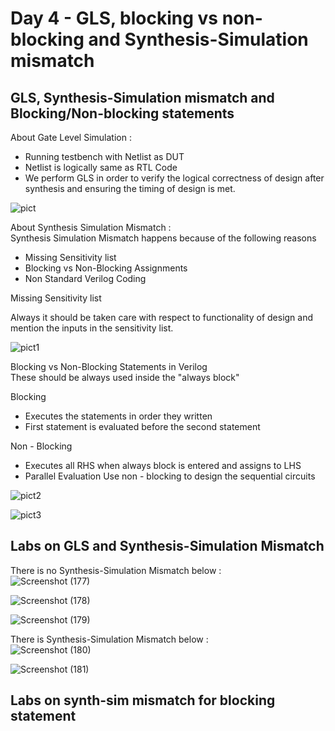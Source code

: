 # Day 4 - GLS, blocking vs non-blocking and Synthesis-Simulation mismatch

## GLS, Synthesis-Simulation mismatch and Blocking/Non-blocking statements
About Gate Level Simulation : <br />
 - Running testbench with Netlist as DUT
 - Netlist is logically same as RTL Code
 - We perform GLS in order to verify the logical correctness of design after synthesis and ensuring the timing of design is met.

![pict](https://user-images.githubusercontent.com/48850794/166203314-9004e13a-398e-496b-8c3f-945e384ec15e.png) 
 
 About Synthesis Simulation Mismatch : <br />
 Synthesis Simulation Mismatch happens because of the following reasons <br />
 - Missing Sensitivity list
 - Blocking vs Non-Blocking Assignments
 - Non Standard Verilog Coding
 
 Missing Sensitivity list <br />
 
 Always it should be taken care with respect to functionality of design and mention the inputs in the sensitivity list.
 
![pict1](https://user-images.githubusercontent.com/48850794/166203319-085ff6c3-de2f-41dc-b71c-3f1cc728ed3f.png) 
 
 Blocking vs Non-Blocking Statements in Verilog <br />
 These should be always used inside the "always block" <br />
 
 Blocking <br />
 - Executes the statements in order they written
 - First statement is evaluated before the second statement

 Non - Blocking <br />
 - Executes all RHS when always block is entered and assigns to LHS
 - Parallel Evaluation
 Use non - blocking to design the sequential circuits

![pict2](https://user-images.githubusercontent.com/48850794/166203326-7cdc5485-3a29-4060-b90f-86558c1771ec.png)

![pict3](https://user-images.githubusercontent.com/48850794/166203330-2bc9073b-86aa-481b-b136-0aa21068e003.png)

## Labs on GLS and Synthesis-Simulation Mismatch

There is no Synthesis-Simulation Mismatch below : <br />
![Screenshot (177)](https://user-images.githubusercontent.com/48850794/166207992-b04927b0-fb9e-425f-ab06-2bc04c2048df.png)

![Screenshot (178)](https://user-images.githubusercontent.com/48850794/166207997-eea0579a-1f9a-4f4d-873f-8b4b08254ea3.png)

![Screenshot (179)](https://user-images.githubusercontent.com/48850794/166208001-fe3c275d-df3a-4b16-99a2-b1dc062bb374.png)

There is Synthesis-Simulation Mismatch below : <br />
![Screenshot (180)](https://user-images.githubusercontent.com/48850794/166208006-fab17edb-4387-4b45-b9e4-0ef521af3490.png)

![Screenshot (181)](https://user-images.githubusercontent.com/48850794/166208009-ad67fc24-5cb7-4ec9-a0c1-fde5cf1016c6.png)


## Labs on synth-sim mismatch for blocking statement

